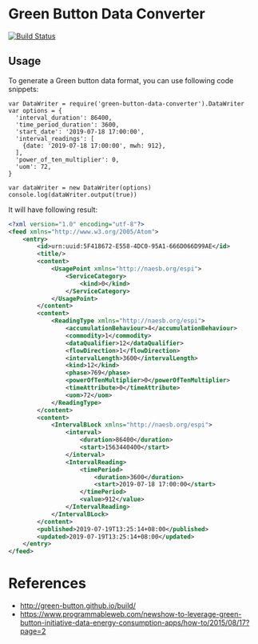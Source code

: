 # Green Button Data Converter

[![Build Status](https://travis-ci.org/peter279k/green-button-converter.svg?branch=master)](https://travis-ci.org/peter279k/green-button-converter)

## Usage
To generate a Green button data format, you can use following code snippets:

```JS
var DataWriter = require('green-button-data-converter').DataWriter
var options = {
  'interval_duration': 86400,
  'time_period_duration': 3600,
  'start_date': '2019-07-18 17:00:00',
  'interval_readings': [
    {date: '2019-07-18 17:00:00', mwh: 912},
  ],
  'power_of_ten_multiplier': 0,
  'uom': 72,
}

var dataWriter = new DataWriter(options)
console.log(dataWriter.output(true))
```

It will have following result:

```XML
<?xml version="1.0" encoding="utf-8"?>
<feed xmlns="http://www.w3.org/2005/Atom">
    <entry>
        <id>urn:uuid:5F418672-E558-4DC0-95A1-666D066D99AE</id>
        <title/>
        <content>
            <UsagePoint xmlns="http://naesb.org/espi">
                <ServiceCategory>
                    <kind>0</kind>
                </ServiceCategory>
            </UsagePoint>
        </content>
        <content>
            <ReadingType xmlns="http://naesb.org/espi">
                <accumulationBehaviour>4</accumulationBehaviour>
                <commodity>1</commodity>
                <dataQualifier>12</dataQualifier>
                <flowDirection>1</flowDirection>
                <intervalLength>3600</intervalLength>
                <kind>12</kind>
                <phase>769</phase>
                <powerOfTenMultiplier>0</powerOfTenMultiplier>
                <timeAttribute>0</timeAttribute>
                <uom>72</uom>
            </ReadingType>
        </content>
        <content>
            <IntervalBLock xmlns="http://naesb.org/espi">
                <interval>
                    <duration>86400</duration>
                    <start>1563440400</start>
                </interval>
                <IntervalReading>
                    <timePeriod>
                        <duration>3600</duration>
                        <start>2019-07-18 17:00:00</start>
                    </timePeriod>
                    <value>912</value>
                </IntervalReading>
            </IntervalBLock>
        </content>
        <published>2019-07-19T13:25:14+08:00</published>
        <updated>2019-07-19T13:25:14+08:00</updated>
    </entry>
</feed>
```

# References
- http://green-button.github.io/build/
- https://www.programmableweb.com/newshow-to-leverage-green-button-initiative-data-energy-consumption-apps/how-to/2015/08/17?page=2
